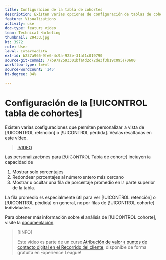```yaml
---
title: Configuración de la tabla de cohortes
description: Existen varias opciones de configuración de tablas de cohorte que permiten personalizar la vista de retención o pérdida. Véalas resaltadas en este vídeo.
feature: Visualizations
activity: use
doc-type: feature video
team: Technical Marketing
thumbnail: 29433.jpg
kt: 3972
role: User
level: Intermediate
exl-id: b237a965-9fe6-4c9a-923e-31af1c019790
source-git-commit: 77b97a2593301bfa4d2c72de3f3b19c095e70600
workflow-type: tm+mt
source-wordcount: '145'
ht-degree: 84%

---
```


# Configuración de la [!UICONTROL tabla de cohortes]

Existen varias configuraciones que permiten personalizar la vista de [!UICONTROL retención] o [!UICONTROL pérdida]. Véalas resaltadas en este vídeo.

>[!VIDEO](https://video.tv.adobe.com/v/29433/?quality=12)

Las personalizaciones para [!UICONTROL Tabla de cohorte] incluyen la capacidad de

1. Mostrar solo porcentajes
1. Redondear porcentajes al número entero más cercano
1. Mostrar u ocultar una fila de porcentaje promedio en la parte superior de la tabla.

La fila promedio es especialmente útil para ver [!UICONTROL retención] o [!UICONTROL pérdida] en general, no por filas de [!UICONTROL cohorte] individuales.

Para obtener más información sobre el análisis de [!UICONTROL cohorte], visite la [documentación](https://experienceleague.adobe.com/docs/analytics/analyze/analysis-workspace/visualizations/cohort-table/t-cohort.html?lang=es).

>[!INFO]
>
> Este vídeo es parte de un curso [Atribución de valor a puntos de contacto digital en el Recorrido del cliente](https://experienceleague.adobe.com/?recommended=Analytics-U-1-2020.2&amp;lang=es), disponible de forma gratuita en Experience League!